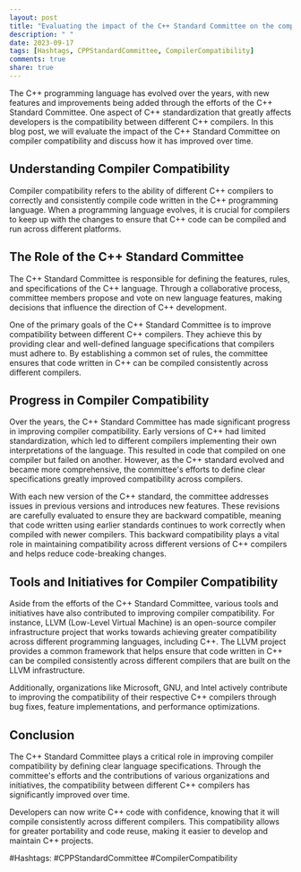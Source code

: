 ```yaml
---
layout: post
title: "Evaluating the impact of the C++ Standard Committee on the compatibility between different C++ compilers"
description: " "
date: 2023-09-17
tags: [Hashtags, CPPStandardCommittee, CompilerCompatibility]
comments: true
share: true
---
```


The C++ programming language has evolved over the years, with new features and improvements being added through the efforts of the C++ Standard Committee. One aspect of C++ standardization that greatly affects developers is the compatibility between different C++ compilers. In this blog post, we will evaluate the impact of the C++ Standard Committee on compiler compatibility and discuss how it has improved over time.

## Understanding Compiler Compatibility

Compiler compatibility refers to the ability of different C++ compilers to correctly and consistently compile code written in the C++ programming language. When a programming language evolves, it is crucial for compilers to keep up with the changes to ensure that C++ code can be compiled and run across different platforms.

## The Role of the C++ Standard Committee

The C++ Standard Committee is responsible for defining the features, rules, and specifications of the C++ language. Through a collaborative process, committee members propose and vote on new language features, making decisions that influence the direction of C++ development.

One of the primary goals of the C++ Standard Committee is to improve compatibility between different C++ compilers. They achieve this by providing clear and well-defined language specifications that compilers must adhere to. By establishing a common set of rules, the committee ensures that code written in C++ can be compiled consistently across different compilers.

## Progress in Compiler Compatibility

Over the years, the C++ Standard Committee has made significant progress in improving compiler compatibility. Early versions of C++ had limited standardization, which led to different compilers implementing their own interpretations of the language. This resulted in code that compiled on one compiler but failed on another. However, as the C++ standard evolved and became more comprehensive, the committee's efforts to define clear specifications greatly improved compatibility across compilers.

With each new version of the C++ standard, the committee addresses issues in previous versions and introduces new features. These revisions are carefully evaluated to ensure they are backward compatible, meaning that code written using earlier standards continues to work correctly when compiled with newer compilers. This backward compatibility plays a vital role in maintaining compatibility across different versions of C++ compilers and helps reduce code-breaking changes.

## Tools and Initiatives for Compiler Compatibility

Aside from the efforts of the C++ Standard Committee, various tools and initiatives have also contributed to improving compiler compatibility. For instance, LLVM (Low-Level Virtual Machine) is an open-source compiler infrastructure project that works towards achieving greater compatibility across different programming languages, including C++. The LLVM project provides a common framework that helps ensure that code written in C++ can be compiled consistently across different compilers that are built on the LLVM infrastructure.

Additionally, organizations like Microsoft, GNU, and Intel actively contribute to improving the compatibility of their respective C++ compilers through bug fixes, feature implementations, and performance optimizations.

## Conclusion

The C++ Standard Committee plays a critical role in improving compiler compatibility by defining clear language specifications. Through the committee's efforts and the contributions of various organizations and initiatives, the compatibility between different C++ compilers has significantly improved over time.

Developers can now write C++ code with confidence, knowing that it will compile consistently across different compilers. This compatibility allows for greater portability and code reuse, making it easier to develop and maintain C++ projects.

#Hashtags: #CPPStandardCommittee #CompilerCompatibility